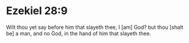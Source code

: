 # Ezekiel 28:9

Wilt thou yet say before him that slayeth thee, I [am] God? but thou [shalt be] a man, and no God, in the hand of him that slayeth thee.